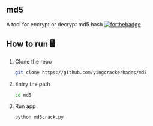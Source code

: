 ## md5
A tool for encrypt or decrypt md5 hash
[![forthebadge](https://forthebadge.com/images/badges/made-with-python.svg)](https://forthebadge.com)

## How to run 🖥️️
1. Clone the repo
   ```sh
   git clone https://github.com/yingcrackerhades/md5
   ```
2. Entry the path
   ```sh
   cd md5
   ```
3. Run app
   ```sh
   python md5crack.py
   ```
